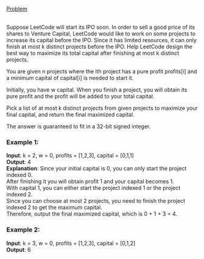 [Problem](https://leetcode.com/problems/ipo/?envType=study-plan-v2&envId=top-interview-150)<br/><br/>

Suppose LeetCode will start its IPO soon. In order to sell a good price of its shares to Venture Capital, LeetCode would like to work on some projects to increase its capital before the IPO. Since it has limited resources, it can only finish at most k distinct projects before the IPO. Help LeetCode design the best way to maximize its total capital after finishing at most k distinct projects.<br/>

You are given n projects where the ith project has a pure profit profits[i] and a minimum capital of capital[i] is needed to start it.<br/>

Initially, you have w capital. When you finish a project, you will obtain its pure profit and the profit will be added to your total capital.<br/>

Pick a list of at most k distinct projects from given projects to maximize your final capital, and return the final maximized capital.<br/>

The answer is guaranteed to fit in a 32-bit signed integer.<br/>

 

### Example 1:

**Input**: k = 2, w = 0, profits = [1,2,3], capital = [0,1,1]<br/>
**Output**: 4<br/>
**Explanation**: Since your initial capital is 0, you can only start the project indexed 0.<br/>
After finishing it you will obtain profit 1 and your capital becomes 1.<br/>
With capital 1, you can either start the project indexed 1 or the project indexed 2.<br/>
Since you can choose at most 2 projects, you need to finish the project indexed 2 to get the maximum capital.<br/>
Therefore, output the final maximized capital, which is 0 + 1 + 3 = 4.<br/>

### Example 2:

**Input**: k = 3, w = 0, profits = [1,2,3], capital = [0,1,2]<br/>
**Output**: 6<br/>